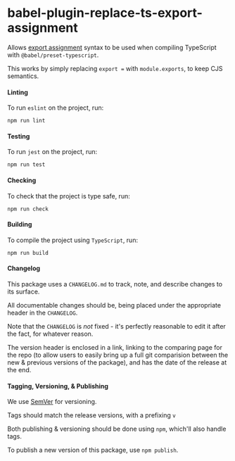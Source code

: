 # babel-plugin-replace-ts-export-assignment

Allows [export assignment](https://www.typescriptlang.org/docs/handbook/modules.html#export--and-import--require) syntax to be used 
when compiling TypeScript with `@babel/preset-typescript`.

This works by simply replacing `export =` with `module.exports`, to keep CJS semantics.

#### Linting

To run `eslint` on the project, run:

```
npm run lint
```

#### Testing

To run `jest` on the project, run:

```
npm run test
```

#### Checking

To check that the project is type safe, run:

```
npm run check
```

#### Building

To compile the project using `TypeScript`, run:

```
npm run build
```

#### Changelog

This package uses a `CHANGELOG.md` to track, note, and describe changes to its surface.

All documentable changes should be, being placed under the appropriate header in the `CHANGELOG`.

Note that the `CHANGELOG` is *not* fixed - it's perfectly reasonable to edit it after the fact, for whatever reason.

The version header is enclosed in a link, linking to the comparing page for the repo
(to allow users to easily bring up a full git comparision between the new & previous versions of the package),
 and has the date of the release at the end.

#### Tagging, Versioning, & Publishing

We use [SemVer](http://semver.org/) for versioning.

Tags should match the release versions, with a prefixing `v`

Both publishing & versioning should be done using `npm`, which'll also handle tags.

To publish a new version of this package, use `npm publish`.
